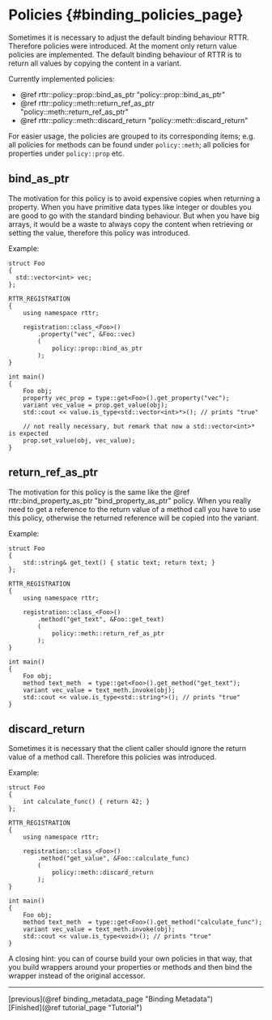 Policies {#binding_policies_page}
========

Sometimes it is necessary to adjust the default binding behaviour RTTR. Therefore policies were introduced.
At the moment only return value policies are implemented.
The default binding behaviour of RTTR is to return all values by copying the content in a variant.

Currently implemented policies:
- @ref rttr::policy::prop::bind_as_ptr "policy::prop::bind_as_ptr"
- @ref rttr::policy::meth::return_ref_as_ptr "policy::meth::return_ref_as_ptr"
- @ref rttr::policy::meth::discard_return "policy::meth::discard_return"

For easier usage, the policies are grouped to its corresponding items; e.g. all policies for methods
can be found under `policy::meth`; all policies for properties under `policy::prop` etc.

bind_as_ptr
-----------
The motivation for this policy is to avoid expensive copies when returning a property.
When you have primitive data types like integer or doubles you are good to go with the standard binding behaviour.
But when you have big arrays, it would be a waste to always copy the content when retrieving or setting the value, therefore this policy was introduced.

Example:
~~~~{.cpp}
struct Foo
{
  std::vector<int> vec;
};

RTTR_REGISTRATION
{
    using namespace rttr;
    
    registration::class_<Foo>()
        .property("vec", &Foo::vec)
        (
            policy::prop::bind_as_ptr
        );
}

int main()
{
    Foo obj;
    property vec_prop = type::get<Foo>().get_property("vec");
    variant vec_value = prop.get_value(obj);
    std::cout << value.is_type<std::vector<int>*>(); // prints "true"
    
    // not really necessary, but remark that now a std::vector<int>* is expected
    prop.set_value(obj, vec_value);
}
~~~~

return_ref_as_ptr
-----------------
The motivation for this policy is the same like the @ref rttr::bind_property_as_ptr "bind_property_as_ptr" policy.
When you really need to get a reference to the return value of a method call you have to use this policy,
otherwise the returned reference will be copied into the variant.

Example:

~~~~{.cpp}
struct Foo
{
    std::string& get_text() { static text; return text; }
};

RTTR_REGISTRATION
{
    using namespace rttr;

    registration::class_<Foo>()
        .method("get_text", &Foo::get_text)
        (
            policy::meth::return_ref_as_ptr
        );
}

int main()
{
    Foo obj;
    method text_meth  = type::get<Foo>().get_method("get_text");
    variant vec_value = text_meth.invoke(obj);
    std::cout << value.is_type<std::string*>(); // prints "true"
}
~~~~

discard_return
--------------
Sometimes it is necessary that the client caller should ignore the return value of a method call.
Therefore this policies was introduced.

Example:
~~~~{.cpp}
struct Foo
{
    int calculate_func() { return 42; }
};

RTTR_REGISTRATION
{
    using namespace rttr;

    registration::class_<Foo>()
        .method("get_value", &Foo::calculate_func)
        (
            policy::meth::discard_return
        );
}

int main()
{
    Foo obj;
    method text_meth  = type::get<Foo>().get_method("calculate_func");
    variant vec_value = text_meth.invoke(obj);
    std::cout << value.is_type<void>(); // prints "true"
}
~~~~

A closing hint: you can of course build your own policies in that way, that you build wrappers around your properties or methods and 
then bind the wrapper instead of the original accessor.

<hr>

<div type="button" class="btn btn-default">[previous](@ref binding_metadata_page "Binding Metadata")</div><div class="btn btn-default">[Finished](@ref tutorial_page "Tutorial")</div>
